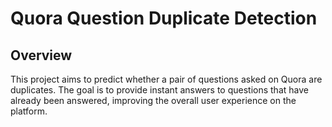 # Quora Question Duplicate Detection

## Overview

This project aims to predict whether a pair of questions asked on Quora are duplicates. The goal is to provide instant answers to questions that have already been answered, improving the overall user experience on the platform.